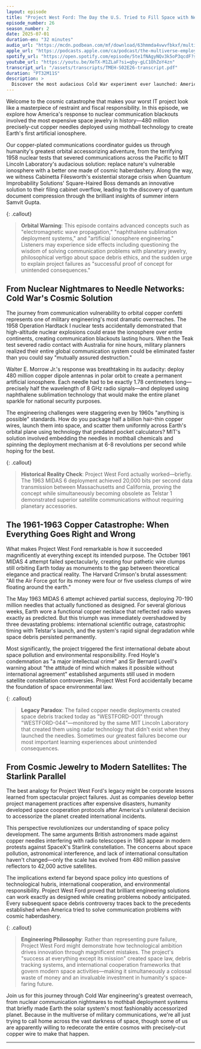 ```yaml
---
layout: episode
title: "Project West Ford: The Day the U.S. Tried to Fill Space with Needles"
episode_number: 26
season_number: 2
date: 2025-07-01
duration-en: "32 minutes"
audio_url: "https://mcdn.podbean.com/mf/download/63hmmda4vwvfbkxf/multiverse-employee-handbook-s02e26-project-west-ford-space-needles.mp3"
apple_url: "https://podcasts.apple.com/ca/podcast/the-multiverse-employee-handbook/id1764134739?i=1000714316723"
spotify_url: "https://open.spotify.com/episode/5te1fNAgyNQv3k5oP3qcdF?si=2GI3YHmrRLCgIJb682npBw"
youtube_url: "https://youtu.be/XeTX-M1ZLaF?si=qby-gLC1OhZoY4zn"
transcript_url: "/assets/transcripts/TMEH-S02E26-transcript.pdf"
duration: "PT32M11S"
description: >
  Discover the most audacious Cold War experiment ever launched: America's plan to solve communication vulnerabilities by gift-wrapping Earth in 480 million copper needles. Explore how Project West Ford's spectacular failure accidentally created modern space law, international cooperation protocols, and the template for every space debris controversy since 1963.
---
```


Welcome to the cosmic catastrophe that makes your worst IT project look like a masterpiece of restraint and fiscal responsibility. In this episode, we explore how America's response to nuclear communication blackouts involved the most expensive space jewelry in history—480 million precisely-cut copper needles deployed using mothball technology to create Earth's first artificial ionosphere.

Our copper-plated communications coordinator guides us through humanity's greatest orbital accessorizing adventure, from the terrifying 1958 nuclear tests that severed communications across the Pacific to MIT Lincoln Laboratory's audacious solution: replace nature's vulnerable ionosphere with a better one made of cosmic haberdashery. Along the way, we witness Cabinetta Filesworth's existential storage crisis when Quantum Improbability Solutions' Square-Haired Boss demands an innovative solution to their filing cabinet overflow, leading to the discovery of quantum document compression through the brilliant insights of summer intern Samvit Gupta.

{: .callout}
> **Orbital Warning**: This episode contains advanced concepts such as "electromagnetic wave propagation," "naphthalene sublimation deployment systems," and "artificial ionosphere engineering." Listeners may experience side effects including questioning the wisdom of solving communication problems with planetary jewelry, philosophical vertigo about space debris ethics, and the sudden urge to explain project failures as "successful proof of concept for unintended consequences."

## From Nuclear Nightmares to Needle Networks: Cold War's Cosmic Solution

The journey from communication vulnerability to orbital copper confetti represents one of military engineering's most dramatic overreaches. The 1958 Operation Hardtack I nuclear tests accidentally demonstrated that high-altitude nuclear explosions could erase the ionosphere over entire continents, creating communication blackouts lasting hours. When the Teak test severed radio contact with Australia for nine hours, military planners realized their entire global communication system could be eliminated faster than you could say "mutually assured destruction."

Walter E. Morrow Jr.'s response was breathtaking in its audacity: deploy 480 million copper dipole antennas in polar orbit to create a permanent artificial ionosphere. Each needle had to be exactly 1.78 centimeters long—precisely half the wavelength of 8 GHz radio signals—and deployed using naphthalene sublimation technology that would make the entire planet sparkle for national security purposes.

The engineering challenges were staggering even by 1960s "anything is possible" standards. How do you package half a billion hair-thin copper wires, launch them into space, and scatter them uniformly across Earth's orbital plane using technology that predated pocket calculators? MIT's solution involved embedding the needles in mothball chemicals and spinning the deployment mechanism at 6-8 revolutions per second while hoping for the best.

{: .callout}
> **Historical Reality Check**: Project West Ford actually worked—briefly. The 1963 MIDAS 6 deployment achieved 20,000 bits per second data transmission between Massachusetts and California, proving the concept while simultaneously becoming obsolete as Telstar 1 demonstrated superior satellite communications without requiring planetary accessories.

## The 1961-1963 Copper Catastrophe: When Everything Goes Right and Wrong

What makes Project West Ford remarkable is how it succeeded magnificently at everything except its intended purpose. The October 1961 MIDAS 4 attempt failed spectacularly, creating four pathetic wire clumps still orbiting Earth today as monuments to the gap between theoretical elegance and practical reality. The Harvard Crimson's brutal assessment: "All the Air Force got for its money were four or five useless clumps of wire floating around the earth."

The May 1963 MIDAS 6 attempt achieved partial success, deploying 70-190 million needles that actually functioned as designed. For several glorious weeks, Earth wore a functional copper necklace that reflected radio waves exactly as predicted. But this triumph was immediately overshadowed by three devastating problems: international scientific outrage, catastrophic timing with Telstar's launch, and the system's rapid signal degradation while space debris persisted permanently.

Most significantly, the project triggered the first international debate about space pollution and environmental responsibility. Fred Hoyle's condemnation as "a major intellectual crime" and Sir Bernard Lovell's warning about "the attitude of mind which makes it possible without international agreement" established arguments still used in modern satellite constellation controversies. Project West Ford accidentally became the foundation of space environmental law.

{: .callout}
> **Legacy Paradox**: The failed copper needle deployments created space debris tracked today as "WESTFORD-001" through "WESTFORD-044"—monitored by the same MIT Lincoln Laboratory that created them using radar technology that didn't exist when they launched the needles. Sometimes our greatest failures become our most important learning experiences about unintended consequences.

## From Cosmic Jewelry to Modern Satellites: The Starlink Parallel

The best analogy for Project West Ford's legacy might be corporate lessons learned from spectacular project failures. Just as companies develop better project management practices after expensive disasters, humanity developed space cooperation protocols after America's unilateral decision to accessorize the planet created international incidents.

This perspective revolutionizes our understanding of space policy development. The same arguments British astronomers made against copper needles interfering with radio telescopes in 1963 appear in modern protests against SpaceX's Starlink constellation. The concerns about space pollution, astronomical interference, and lack of international consultation haven't changed—only the scale has evolved from 480 million passive reflectors to 42,000 active satellites.

The implications extend far beyond space policy into questions of technological hubris, international cooperation, and environmental responsibility. Project West Ford proved that brilliant engineering solutions can work exactly as designed while creating problems nobody anticipated. Every subsequent space debris controversy traces back to the precedents established when America tried to solve communication problems with cosmic haberdashery.

{: .callout}
> **Engineering Philosophy**: Rather than representing pure failure, Project West Ford might demonstrate how technological ambition drives innovation through magnificent mistakes. The project's "success at everything except its mission" created space law, debris tracking systems, and international cooperation frameworks that govern modern space activities—making it simultaneously a colossal waste of money and an invaluable investment in humanity's space-faring future.

Join us for this journey through Cold War engineering's greatest overreach, from nuclear communication nightmares to mothball deployment systems that briefly made Earth the solar system's most fashionably accessorized planet. Because in the multiverse of military communications, we're all just trying to call home across the vast darkness of space, though some of us are apparently willing to redecorate the entire cosmos with precisely-cut copper wire to make that happen.

---
